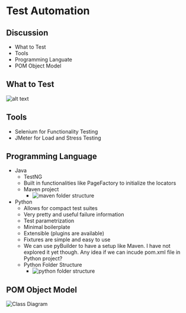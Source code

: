 # Test Automation

## Discussion
* What to Test
* Tools
* Programming Languate
* POM Object Model

## What to Test
![alt text](https://raw.githubusercontent.com/amitsaran/plantuml/master/what_to_test.png)

## Tools
* Selenium for Functionality Testing
* JMeter for Load and Stress Testing

## Programming Language
* Java
  * TestNG
  * Built in functionalities like PageFactory to initialize the locators
  * Maven project
    * ![maven folder structure](http://www.plantuml.com/plantuml/png/1S5H4i8m20JGg-W13FzUfeCfsZWXT61Nhz_txcFroTsOytO0Ppr5Kl_jCt3mnRBiiM0BhOTBiNn07n1OGObmnOWbhWLB-UfFjtVCtN8h93kOraxwl000)
* Python
  * Allows for compact test suites
  * Very pretty and useful failure information
  * Test parametrization
  * Minimal boilerplate
  * Extensible (plugins are available) 
  * Fixtures are simple and easy to use 
  * We can use pyBuilder to have a setup like Maven. I have not explored it yet though. Any idea if we can incude pom.xml file in Python project?
  * Python Folder Structure
    * ![python folder structure](http://www.plantuml.com/plantuml/png/5SqnZW8n34RXVa-nN23kgUOc8vCO4ibn8lkt4BU7gLxtlYF0ZfpwTnjMDPkawty7Tjo9dD_bDT3paI5Ubq4CfQv9F0U2dOssibq3cXmGf_r1NtO-bpRnC-1PaIvbNyWXrdxz0W00)

## POM Object Model
 ![Class Diagram](http://www.plantuml.com/plantuml/png/1S7H3G9120JGLhG0bt-RCRX7xaYMvS8CiNtVU_gUgm_hMe-BlF4MAVsDqtdrjs4rSzCsnymGDCAfBmeDr6Q6qdDBA6WbSodmELpFqXXtn_e3)
